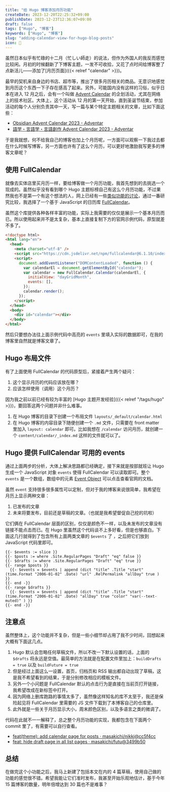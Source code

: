 ```yaml
---
title: "给 Hugo 博客添加月历功能"
createDate: 2023-12-20T22:25:32+09:00
publishDate: 2023-12-23T12:36:07+09:00
draft: false
tags: ["Hugo", "博客"]
keywords: ["Hugo", "博客"]
slug: "adding-calendar-view-for-hugo-blog-posts"
icon: 📅
---
```


虽然日本似乎有忙碌的十二月（忙しい師走）的说法，但作为外国人的我反而感觉比较闲。月初的时候翻新了下博客主题，一发不可收拾，又花了点时间给博客整了点新活儿——添加了[月历页面]({{< relref "calendar" >}})。

最早的契机来自身边的书店、超市等，推出了很多月历相关的商品。无意识地感觉到月历这个东西一下子存在感高了起来。另外，可能国内没有这样的习俗，似乎日本在进入 12 月之后，会有一个叫做 [Advent Calendar](https://ja.wikipedia.org/wiki/アドベントカレンダー#企画としてのアドベントカレンダー) 的企划活动，尤其在网络上的技术社区。大体上，这个活动从 12 月的第一天开始，直到圣诞节结束，参加活动的每个人分别负责其中一天，写一篇与某个特定主题相关的文章，比如下面这些：

- [Obsidian Advent Calendar 2023 - Adventar](https://adventar.org/calendars/8783)
- [語学・言語学・言語創作 Advent Calendar 2023 - Adventar](https://adventar.org/calendars/8540)

于是我就想，何不给我自己的博客也加上个月历呢，一方面可以观察一下我过去都在什么时候写博客，另一方面也许有了这么个月历，可以更好地激励我写更多的博客文章呢？

<!--more-->

## 使用 FullCalendar

就像去实体店里买月历一样，要给博客做一个月历功能，我首先想到的去挑选一个现成的。虽然似乎没有看到哪个 Hugo 主题标榜自己有这么个月历功能，不过果然我也不是第一个有这个想法的人，网上已经有一些[类似功能的讨论](https://discourse.gohugo.io/t/calendar-view/5186)，通过一番研究比较，我选择了一个基于 JavaScript 的日历库 [FullCalendar](https://fullcalendar.io/)。

虽然这个库提供各种各样丰富的功能，实际上我需要的仅仅是展示一个基本月历而已。所以使用起来并不是太复杂，基本上直接复制下方的官网示例代码，原型就差不多了。

```html {hl_lines=[11]}
<!doctype html>
<html lang="en">
  <head>
    <meta charset="utf-8" />
    <script src="https://cdn.jsdelivr.net/npm/fullcalendar@6.1.10/index.global.min.js"></script>
    <script>
      document.addEventListener("DOMContentLoaded", function () {
        var calendarEl = document.getElementById("calendar");
        var calendar = new FullCalendar.Calendar(calendarEl, {
          initialView: "dayGridMonth",
          events: [],
        });
        calendar.render();
      });
    </script>
  </head>
  <body>
    <div id="calendar"></div>
  </body>
</html>
```

然后只要想办法往上面示例代码中高亮的 `events` 里填入实际的数据即可，在我的博客里自然就是博客文章了。

## Hugo 布局文件

有了上面使用 FullCalendar 的代码原型后，紧接着产生两个疑问：

1. 这个显示月历的代码应该放在哪？
2. 应该怎样使用（调用）这个月历？

因为我之前以前已经有较为丰富的 [Hugo 主题开发经验]({{< relref "/tags/hugo" >}})，要回答这两个问题并非什么难事。

1. 在 Hugo 博客的目录下创建一个布局文件 `layouts/_default/calendar.html`
2. 在 Hugo 博客的内容目录下随便创建一个 `.md` 文件，只需要在 front matter 里加入 `layout: calendar` 即可。比如我想在 `/calendar` 访问月历，就创建一个 `content/calendar/_index.md` 这样的文件就可以了。

## Hugo 提供 FullCalendar 可用的 events

通过上面两步的分析，大体上解决思路都已经确定，接下来就是按部就班让 Hugo 生成一个 JavaScript 对象 `events` 使得 FullCalendar 可以读取即可。整个 `events` 是一个数组，数组中的元素 [Event Object](https://fullcalendar.io/docs/event-object) 可以点击查看官网的文档。

虽然 `event` 支持很多很多属性可以定制，但对于我的博客来说很简单，我希望在月历上显示两种文章：

1. 已发布的文章
2. 未来将要发布，目前还是草稿的文章。（也就是我希望督促自己挖的坑啦）

它们俩在 FullCalendar 层面的区别，仅仅是颜色不一样，以及未发布的文章没有链接不能点击而已。在 Hugo 里虽然这个代码谈不上多好看，但是也够直白。下面这几行就得到了包含所有上面两类文章的 `$events` 了 ，之后把它们放到 JavaScript 代码里即可。

```go-html-template
{{- $events := slice }}
{{- $posts := where .Site.RegularPages "Draft" "eq" false }}
{{- $drafts := where .Site.RegularPages "Draft" "eq" true }}
{{- range $posts }}
  {{- $events = $events | append (dict "title" .Title "start" (time.Format "2006-01-02" .Date) "url" .RelPermalink "allDay" true ) }}
{{- end -}}
{{- range $drafts }}
  {{- $events = $events | append (dict "title" .Title "start" (time.Format "2006-01-02" .Date) "allDay" true "color" "var(--text-muted)" ) }}
{{- end -}}
```

## 注意点

虽然整体上，这个功能并不复杂，但是一些小细节却占用了我不少时间，回想起来大概有下面这几点。

1. Hugo 默认会忽略任何草稿文件，所以不改一下默认设置的话，上面的 `$drafts` 将永远是空值。最简单的方法就是在配置文件里加上：`buildDrafts = true` 以及 `buildFuture = true`
2. 但是经过上面这么一设置，首页，归档页和 RSS 输出都自动出现了草稿，这是我不希望看到的结果，于是分别修改相应的模板文件。
3. 另外一个小问题是 FullCalendar 默认的点击行为是直接在当前页打开链接，我希望改成在新标签中打开。
4. 因为网络上删库跑路的事情太多了，虽然像这样知名的库不太至于，我还是保险起见将 FullCalendar 里需要的 JS 文件下载到了本博客自己的仓库里。
5. 此外就是一些关于月历显示大小，周末颜色区别，以及多语言之类的微调了。

代码在此就不一一解释了，总之整个月历功能的实现，我都包含在下面两个 commit 里了，有需要可以自行查看。

- [feat(theme): add calendar page for posts · masakichi/nikki@cc5f4cc](https://github.com/masakichi/nikki/commit/cc5f4cc952a590872bb881528e7122ab921dce7c)
- [feat: hide draft page in all list pages · masakichi/futu@3499b50](https://github.com/masakichi/futu/commit/3499b50742ef4e0ebc376e12d6f7331761a74d8f)

## 总结

在做完这个小功能之后，我马上新建了包括本文在内的 4 篇草稿，使用自己做的功能的感觉很不错。希望我能让它们准时发布，我甚至开始乐观地估计，基于今年 15 篇博客的数量，明年倍增达到 30 篇也不是难事？

